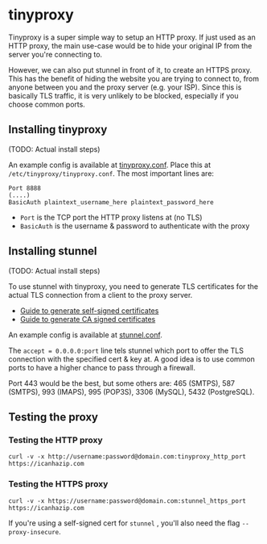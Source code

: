 # tinyproxy

Tinyproxy is a super simple way to setup an HTTP proxy. If just used as an HTTP proxy, the main use-case would be to hide your original IP from the server you're connecting to.

However, we can also put stunnel in front of it, to create an HTTPS proxy. This has the benefit of hiding the website you are trying to connect to, from anyone between you and the proxy server (e.g. your ISP). Since this is basically TLS traffic, it is very unlikely to be blocked, especially if you choose common ports.

## Installing tinyproxy

(TODO: Actual install steps)

An example config is available at [tinyproxy.conf](./tinyproxy.conf). Place this at `/etc/tinyproxy/tinyproxy.conf`. The most important lines are:

```
Port 8888
(....)
BasicAuth plaintext_username_here plaintext_password_here
```

* `Port` is the TCP port the HTTP proxy listens at (no TLS)
* `BasicAuth` is the username & password to authenticate with the proxy

## Installing stunnel

(TODO: Actual install steps)

To use stunnel with tinyproxy, you need to generate TLS certificates for the actual TLS connection from a client to the proxy server.

* [Guide to generate self-signed certificates](https://ckcr4lyf.github.io/tech-notes/crypto/openssl/tls.html)
* [Guide to generate CA signed certificates](https://ckcr4lyf.github.io/tech-notes/services/nginx/signed.cert.html)

An example config is available at [stunnel.conf](./stunnel.conf).

The `accept = 0.0.0.0:port` line tels stunnel which port to offer the TLS connection with the specified cert & key at. A good idea is to use common ports to have a higher chance to pass through a firewall.

Port 443 would be the best, but some others are: 465 (SMTPS), 587 (SMTPS), 993 (IMAPS), 995 (POP3S), 3306 (MySQL), 5432 (PostgreSQL).

## Testing the proxy

### Testing the HTTP proxy

```
curl -v -x http://username:password@domain.com:tinyproxy_http_port https://icanhazip.com
```

### Testing the HTTPS proxy

```
curl -v -x https://username:password@domain.com:stunnel_https_port https://icanhazip.com
```

If you're using a self-signed cert for `stunnel` , you'll also need the flag `--proxy-insecure`.